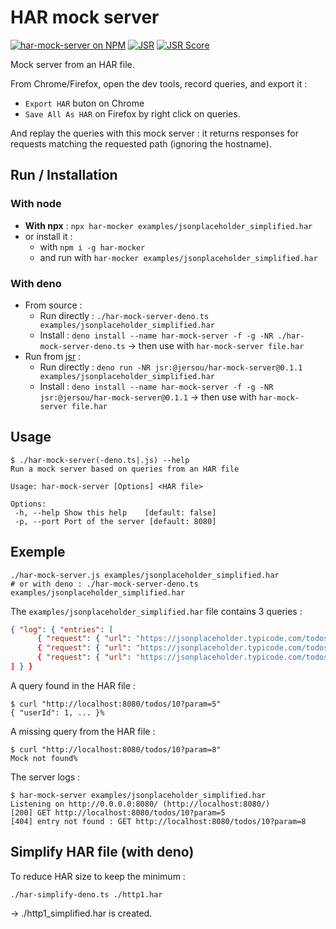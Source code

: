 # HAR mock server

[![har-mock-server on NPM](https://img.shields.io/npm/v/har-mock-server.svg)](https://npmjs.org/package/har-mocker)
[![JSR](https://jsr.io/badges/@jersou/har-mock-server)](https://jsr.io/@jersou/har-mock-server)
[![JSR Score](https://jsr.io/badges/@jersou/har-mock-server/score)](https://jsr.io/@jersou/har-mock-server)

Mock server from an HAR file.

From Chrome/Firefox, open the dev tools, record queries, and export it :

- `Export HAR` buton on Chrome
- `Save All As HAR` on Firefox by right click on queries.

And replay the queries with this mock server : it returns responses for requests matching the requested path (ignoring
the hostname).

## Run / Installation

### With node

- **With npx** : `npx har-mocker examples/jsonplaceholder_simplified.har`
- or install it :
    - with `npm i -g har-mocker`
    - and run with `har-mocker examples/jsonplaceholder_simplified.har`

### With deno

- From source :
    - Run directly : `./har-mock-server-deno.ts examples/jsonplaceholder_simplified.har`
    - Install :
      `deno install --name har-mock-server -f -g -NR ./har-mock-server-deno.ts` → then use with
      `har-mock-server file.har`
- Run from [jsr](https://jsr.io/) :
    - Run directly :
      `deno run -NR jsr:@jersou/har-mock-server@0.1.1 examples/jsonplaceholder_simplified.har`
    - Install :
      `deno install --name har-mock-server -f -g -NR jsr:@jersou/har-mock-server@0.1.1` → then use with
      `har-mock-server file.har`

## Usage

```
$ ./har-mock-server(-deno.ts|.js) --help
Run a mock server based on queries from an HAR file

Usage: har-mock-server [Options] <HAR file>

Options:
 -h, --help Show this help    [default: false]
 -p, --port Port of the server [default: 8080]
```

## Exemple

```shell
./har-mock-server.js examples/jsonplaceholder_simplified.har
# or with deno : ./har-mock-server-deno.ts examples/jsonplaceholder_simplified.har
```

The `examples/jsonplaceholder_simplified.har` file contains 3 queries :

```json
{ "log": { "entries": [
      { "request": { "url": "https://jsonplaceholder.typicode.com/todos/2", ... },
      { "request": { "url": "https://jsonplaceholder.typicode.com/todos/10?param=5", ... },
      { "request": { "url": "https://jsonplaceholder.typicode.com/todos/10?param=9", ... }
] } }
```

A query found in the HAR file :

```
$ curl "http://localhost:8080/todos/10?param=5"
{ "userId": 1, ... }%
```

A missing query from the HAR file :

```
$ curl "http://localhost:8080/todos/10?param=8"
Mock not found%
```

The server logs :

```
$ har-mock-server examples/jsonplaceholder_simplified.har
Listening on http://0.0.0.0:8080/ (http://localhost:8080/)
[200] GET http://localhost:8080/todos/10?param=5
[404] entry not found : GET http://localhost:8080/todos/10?param=8
```

## Simplify HAR file (with deno)

To reduce HAR size to keep the minimum :

```shell
./har-simplify-deno.ts ./http1.har
```

→ ./http1_simplified.har is created.
